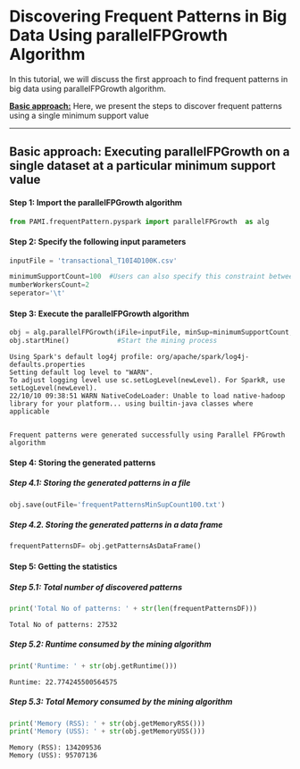 # Discovering Frequent Patterns in Big Data Using parallelFPGrowth Algorithm

In this tutorial, we will discuss the first approach to find frequent patterns in big data using parallelFPGrowth algorithm.

[__Basic approach:__](#basicApproach) Here, we present the steps to discover frequent patterns using a single minimum support value

***

## <a id='basicApproach'>Basic approach: Executing parallelFPGrowth on a single dataset at a particular minimum support value</a>

#### Step 1: Import the parallelFPGrowth algorithm


```python
from PAMI.frequentPattern.pyspark import parallelFPGrowth  as alg
```

#### Step 2: Specify the following input parameters


```python
inputFile = 'transactional_T10I4D100K.csv'

minimumSupportCount=100  #Users can also specify this constraint between 0 to 1.
mumberWorkersCount=2
seperator='\t'       
```

#### Step 3: Execute the parallelFPGrowth algorithm


```python
obj = alg.parallelFPGrowth(iFile=inputFile, minSup=minimumSupportCount,numWorkers=mumberWorkersCount, sep=seperator)    #initialize
obj.startMine()            #Start the mining process
```

    Using Spark's default log4j profile: org/apache/spark/log4j-defaults.properties
    Setting default log level to "WARN".
    To adjust logging level use sc.setLogLevel(newLevel). For SparkR, use setLogLevel(newLevel).
    22/10/10 09:38:51 WARN NativeCodeLoader: Unable to load native-hadoop library for your platform... using builtin-java classes where applicable
                                                                                    

    Frequent patterns were generated successfully using Parallel FPGrowth algorithm


#### Step 4: Storing the generated patterns

##### Step 4.1: Storing the generated patterns in a file


```python
obj.save(outFile='frequentPatternsMinSupCount100.txt')
```

##### Step 4.2. Storing the generated patterns in a data frame


```python
frequentPatternsDF= obj.getPatternsAsDataFrame()
```

#### Step 5: Getting the statistics

##### Step 5.1: Total number of discovered patterns 


```python
print('Total No of patterns: ' + str(len(frequentPatternsDF)))
```

    Total No of patterns: 27532


##### Step 5.2: Runtime consumed by the mining algorithm


```python
print('Runtime: ' + str(obj.getRuntime()))
```

    Runtime: 22.774245500564575




##### Step 5.3: Total Memory consumed by the mining algorithm



```python
print('Memory (RSS): ' + str(obj.getMemoryRSS()))
print('Memory (USS): ' + str(obj.getMemoryUSS()))
```

    Memory (RSS): 134209536
    Memory (USS): 95707136

